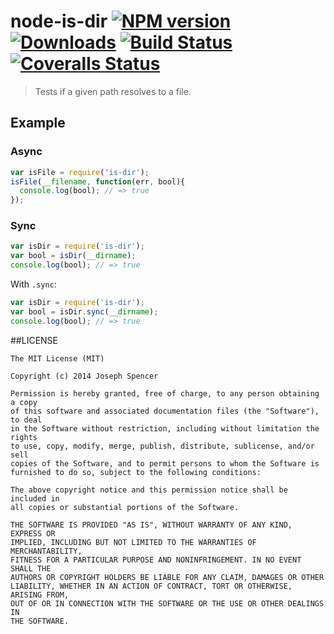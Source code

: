 # node-is-dir [![NPM version][npm-image]][npm-url] [![Downloads][downloads-image]][npm-url] [![Build Status][travis-image]][travis-url] [![Coveralls Status][coveralls-image]][coveralls-url]
> Tests if a given path resolves to a file.

## Example

### Async

```javascript
var isFile = require('is-dir');
isFile(__filename, function(err, bool){
  console.log(bool); // => true
});
```

### Sync

```javascript
var isDir = require('is-dir');
var bool = isDir(__dirname);
console.log(bool); // => true
```

With `.sync`:

```javascript
var isDir = require('is-dir');
var bool = isDir.sync(__dirname);
console.log(bool); // => true
```

##LICENSE
``````
The MIT License (MIT)

Copyright (c) 2014 Joseph Spencer

Permission is hereby granted, free of charge, to any person obtaining a copy
of this software and associated documentation files (the "Software"), to deal
in the Software without restriction, including without limitation the rights
to use, copy, modify, merge, publish, distribute, sublicense, and/or sell
copies of the Software, and to permit persons to whom the Software is
furnished to do so, subject to the following conditions:

The above copyright notice and this permission notice shall be included in
all copies or substantial portions of the Software.

THE SOFTWARE IS PROVIDED "AS IS", WITHOUT WARRANTY OF ANY KIND, EXPRESS OR
IMPLIED, INCLUDING BUT NOT LIMITED TO THE WARRANTIES OF MERCHANTABILITY,
FITNESS FOR A PARTICULAR PURPOSE AND NONINFRINGEMENT. IN NO EVENT SHALL THE
AUTHORS OR COPYRIGHT HOLDERS BE LIABLE FOR ANY CLAIM, DAMAGES OR OTHER
LIABILITY, WHETHER IN AN ACTION OF CONTRACT, TORT OR OTHERWISE, ARISING FROM,
OUT OF OR IN CONNECTION WITH THE SOFTWARE OR THE USE OR OTHER DEALINGS IN
THE SOFTWARE.
``````

[downloads-image]: http://img.shields.io/npm/dm/node-is-dir.svg
[npm-url]: https://npmjs.org/package/is-dir
[npm-image]: http://img.shields.io/npm/v/is-dir.svg

[travis-url]: https://travis-ci.org/jsdevel/node-is-dir
[travis-image]: http://img.shields.io/travis/jsdevel/node-is-dir.svg

[coveralls-url]: https://coveralls.io/r/jsdevel/node-is-dir
[coveralls-image]: http://img.shields.io/coveralls/jsdevel/node-is-dir/master.svg
